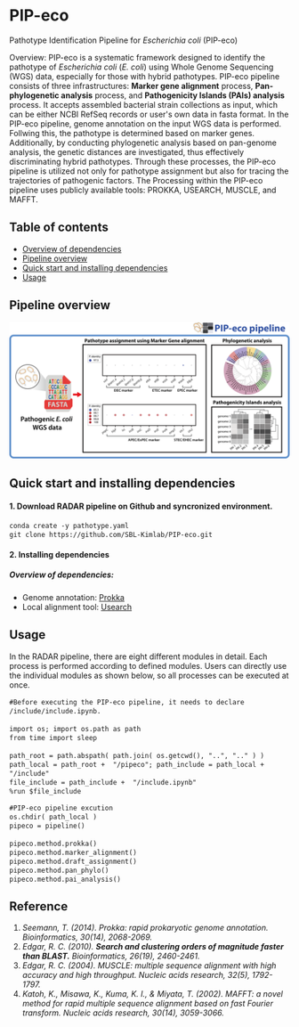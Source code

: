 # PIP-eco
Pathotype Identification Pipeline for *Escherichia coli* (PIP-eco)

Overview:
PIP-eco is a systematic framework designed to identify the pathotype of *Escherichia coli* (*E. coli*) using Whole Genome Sequencing (WGS) data, especially for those with hybrid pathotypes. PIP-eco pipeline consists of three infrastructures: **Marker gene alignment** process, **Pan-phylogenetic analysis** process, and **Pathogenicity Islands (PAIs) analysis** process. It accepts assembled bacterial strain collections as input, which can be either NCBI RefSeq records or user's own data in fasta format.
In the PIP-eco pipeline, genome annotation on the input WGS data is performed. Follwing this, the pathotype is determined based on marker genes. Additionally, by conducting phylogenetic analysis based on pan-genome analysis, the genetic distances are investigated, thus effectively discriminating hybrid pathotypes. Through these processes, the PIP-eco pipeline is utilized not only for pathotype assignment but also for tracing the trajectories of pathogenic factors. 
The Processing within the PIP-eco pipeline uses publicly available tools: PROKKA, USEARCH, MUSCLE, and MAFFT. 

## Table of contents
  * [Overview of dependencies](#overview-of-dependencies)
  * [Pipeline overview](#pipeline-overview)
  * [Quick start and installing dependencies](#quick-start-and-installing-dependencies)
  * [Usage](#usage)  


## Pipeline overview
![PIPeco](/PIPeco.png)

## Quick start and installing dependencies

#### 1. Download RADAR pipeline on Github and syncronized environment.
```
conda create -y pathotype.yaml
git clone https://github.com/SBL-Kimlab/PIP-eco.git
```
#### 2. Installing dependencies 
##### Overview of dependencies:
  * Genome annotation: [Prokka](https://github.com/tseemann/prokka)
  * Local alignment tool: [Usearch](https://www.drive5.com/usearch/)

## Usage

In the RADAR pipeline, there are eight different modules in detail. Each process is performed according to defined modules. Users can directly use the individual modules as shown below, so all processes can be executed at once.


```
#Before executing the PIP-eco pipeline, it needs to declare /include/include.ipynb.

import os; import os.path as path
from time import sleep

path_root = path.abspath( path.join( os.getcwd(), "..", ".." ) )
path_local = path_root +  "/pipeco"; path_include = path_local +  "/include"
file_include = path_include +  "/include.ipynb"
%run $file_include
```

```
#PIP-eco pipeline excution 
os.chdir( path_local )
pipeco = pipeline()

pipeco.method.prokka() 
pipeco.method.marker_alignment() 
pipeco.method.draft_assignment() 
pipeco.method.pan_phylo() 
pipeco.method.pai_analysis() 
```

## Reference
1. *Seemann, T. (2014). Prokka: rapid prokaryotic genome annotation. Bioinformatics, 30(14), 2068-2069.*
2. *Edgar, R. C. (2010). **Search and clustering orders of magnitude faster than BLAST.** _Bioinformatics_, _26_(19), 2460-2461.*
3. *Edgar, R. C. (2004). MUSCLE: multiple sequence alignment with high accuracy and high throughput. Nucleic acids research, 32(5), 1792-1797.*
4. *Katoh, K., Misawa, K., Kuma, K. I., & Miyata, T. (2002). MAFFT: a novel method for rapid multiple sequence alignment based on fast Fourier transform. Nucleic acids research, 30(14), 3059-3066.*
